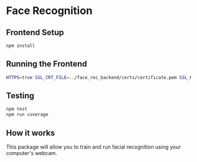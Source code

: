 # Face Recognition

## Frontend Setup
```bash
npm install
```

## Running the Frontend
```bash
HTTPS=true SSL_CRT_FILE=../face_rec_backend/certs/certificate.pem SSL_KEY_FILE=../face_rec_backend/certs/key.pem npm start
```

## Testing
```bash
npm test
npm run coverage
```

## How it works
This package will allow you to train and run facial recognition using your computer's webcam.
